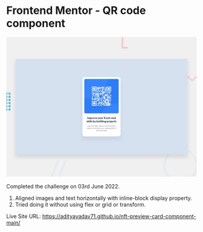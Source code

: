 # Frontend Mentor - QR code component

![Design preview for the QR code component coding challenge](./design/desktop-preview.jpg)

Completed the challenge on 03rd June 2022. 
1. Aligned images and text horizontally with inline-block display property.
2. Tried doing it without using flex or grid or transform.

Live Site URL: https://adityayadav71.github.io/nft-preview-card-component-main/

